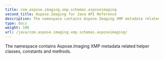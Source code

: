 ```yaml
---
title: com.aspose.imaging.xmp.schemas.asposeimaging
second_title: Aspose.Imaging for Java API Reference
description: The namespace contains Aspose.Imaging XMP metadata related helper classes constants and methods.
type: docs
weight: 106
url: /java/com.aspose.imaging.xmp.schemas.asposeimaging/
---
```


The namespace contains Aspose.Imaging XMP metadata related helper classes, constants and methods.

